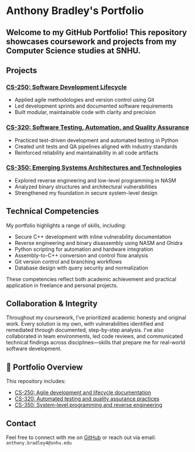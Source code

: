 # Anthony Bradley's Portfolio

Welcome to my GitHub Portfolio! This repository showcases coursework and projects from my Computer Science studies at SNHU.
---

## Projects

### [CS-250: Software Development Lifecycle](CS-250/index.md)
- Applied agile methodologies and version control using Git
- Led development sprints and documented software requirements
- Built modular, maintainable code with clarity and precision

### [CS-320: Software Testing, Automation, and Quality Assurance](CS-320/index.md)
- Practiced test-driven development and automated testing in Python
- Created unit tests and QA pipelines aligned with industry standards
- Reinforced reliability and maintainability in all code artifacts

### [CS-350: Emerging Systems Architectures and Technologies](CS-350/index.md)
- Explored reverse engineering and low-level programming in NASM
- Analyzed binary structures and architectural vulnerabilities
- Strengthened my foundation in secure system-level design

## Technical Competencies

My portfolio highlights a range of skills, including:

- Secure C++ development with inline vulnerability documentation  
- Reverse engineering and binary disassembly using NASM and Ghidra  
- Python scripting for automation and hardware integration  
- Assembly-to-C++ conversion and control flow analysis  
- Git version control and branching workflows  
- Database design with query security and normalization  

These competencies reflect both academic achievement and practical application in freelance and personal projects.

## Collaboration & Integrity

Throughout my coursework, I’ve prioritized academic honesty and original work. Every solution is my own, with vulnerabilities identified and remediated through documented, step-by-step analysis. I’ve also collaborated in team environments, led code reviews, and communicated technical findings across disciplines—skills that prepare me for real-world software development.

## 🧩 Portfolio Overview

This repository includes:

- [CS-250: Agile development and lifecycle documentation](https://github.com/engiell/Portfolio/tree/main/CS-250)  
- [CS-320: Automated testing and quality assurance practices](https://github.com/engiell/Portfolio/tree/main/CS-320)  
- [CS-350: System-level programming and reverse engineering](https://github.com/engiell/Portfolio/tree/main/CS-350)  

## Contact

Feel free to connect with me on [GitHub](https://github.com/Engiell) or reach out via email: `anthony.bradley4@snhu.edu`

